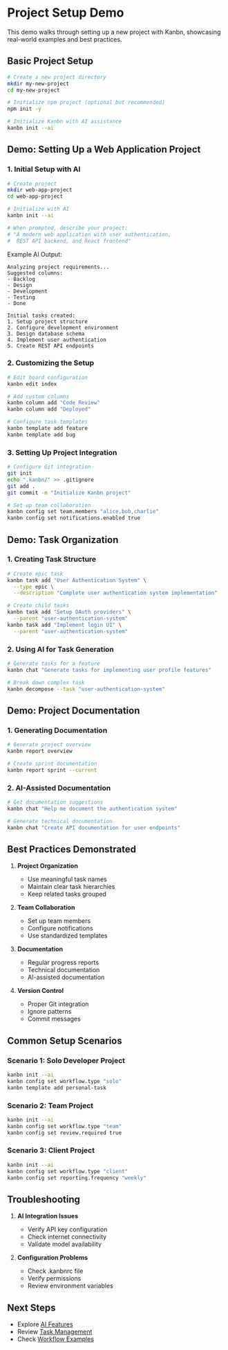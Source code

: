 # Project Setup Demo

This demo walks through setting up a new project with Kanbn, showcasing real-world examples and best practices.

## Basic Project Setup

```bash
# Create a new project directory
mkdir my-new-project
cd my-new-project

# Initialize npm project (optional but recommended)
npm init -y

# Initialize Kanbn with AI assistance
kanbn init --ai
```

## Demo: Setting Up a Web Application Project

### 1. Initial Setup with AI

```bash
# Create project
mkdir web-app-project
cd web-app-project

# Initialize with AI
kanbn init --ai

# When prompted, describe your project:
# "A modern web application with user authentication, 
#  REST API backend, and React frontend"
```

Example AI Output:
```
Analyzing project requirements...
Suggested columns:
- Backlog
- Design
- Development
- Testing
- Done

Initial tasks created:
1. Setup project structure
2. Configure development environment
3. Design database schema
4. Implement user authentication
5. Create REST API endpoints
```

### 2. Customizing the Setup

```bash
# Edit board configuration
kanbn edit index

# Add custom columns
kanbn column add "Code Review"
kanbn column add "Deployed"

# Configure task templates
kanbn template add feature
kanbn template add bug
```

### 3. Setting Up Project Integration

```bash
# Configure Git integration
git init
echo ".kanbn/" >> .gitignore
git add .
git commit -m "Initialize Kanbn project"

# Set up team collaboration
kanbn config set team.members "alice,bob,charlie"
kanbn config set notifications.enabled true
```

## Demo: Task Organization

### 1. Creating Task Structure

```bash
# Create epic task
kanbn task add "User Authentication System" \
  --type epic \
  --description "Complete user authentication system implementation"

# Create child tasks
kanbn task add "Setup OAuth providers" \
  --parent "user-authentication-system"
kanbn task add "Implement login UI" \
  --parent "user-authentication-system"
```

### 2. Using AI for Task Generation

```bash
# Generate tasks for a feature
kanbn chat "Generate tasks for implementing user profile features"

# Break down complex task
kanbn decompose --task "user-authentication-system"
```

## Demo: Project Documentation

### 1. Generating Documentation

```bash
# Generate project overview
kanbn report overview

# Create sprint documentation
kanbn report sprint --current
```

### 2. AI-Assisted Documentation

```bash
# Get documentation suggestions
kanbn chat "Help me document the authentication system"

# Generate technical documentation
kanbn chat "Create API documentation for user endpoints"
```

## Best Practices Demonstrated

1. **Project Organization**
   - Use meaningful task names
   - Maintain clear task hierarchies
   - Keep related tasks grouped

2. **Team Collaboration**
   - Set up team members
   - Configure notifications
   - Use standardized templates

3. **Documentation**
   - Regular progress reports
   - Technical documentation
   - AI-assisted documentation

4. **Version Control**
   - Proper Git integration
   - Ignore patterns
   - Commit messages

## Common Setup Scenarios

### Scenario 1: Solo Developer Project
```bash
kanbn init --ai
kanbn config set workflow.type "solo"
kanbn template add personal-task
```

### Scenario 2: Team Project
```bash
kanbn init --ai
kanbn config set workflow.type "team"
kanbn config set review.required true
```

### Scenario 3: Client Project
```bash
kanbn init --ai
kanbn config set workflow.type "client"
kanbn config set reporting.frequency "weekly"
```

## Troubleshooting

1. **AI Integration Issues**
   - Verify API key configuration
   - Check internet connectivity
   - Validate model availability

2. **Configuration Problems**
   - Check .kanbnrc file
   - Verify permissions
   - Review environment variables

## Next Steps

- Explore [AI Features](../ai-features.md)
- Review [Task Management](../task-structure.md)
- Check [Workflow Examples](workflow-demo.md) 